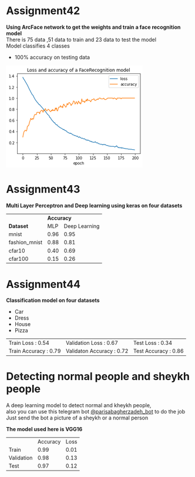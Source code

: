 # Assignment42
  <strong> Using ArcFace network to get the weights and train a face recognition model </strong></br>
  There is 75 data ,51 data to train and 23 data to test the model</br>
  Model classifies 4 classes
  
   * 100% accuracy on testing data

  <img src='https://github.com/Parisa-Bagherzadeh/DeepLearning/blob/main/Assignment42/charts/output.png' >
  
# Assignment43

  <strong>Multi Layer Perceptron and Deep learning using keras on four datasets</strong>
 
<table>
  <tr><td></td><td colspan=2><strong>Accuracy</strong></td></tr>
  <tr><td><strong>Dataset</bold></td><td><bold>MLP</strong></td><td><bold>Deep Learning</bold></td></tr>
  <tr><td>mnist</td><td>0.96</td><td>0.95</td></tr>
  <tr><td>fashion_mnist</td><td>0.88</td><td>0.81</td></tr>
  <tr><td>cfar10</td><td>0.40</td><td> 0.69</td></tr>
  <tr><td>cfar100</td><td>0.15</td><td>0.26</td></tr>
</table>

# Assignment44

 <strong>Classification model on four datasets</strong>
   
  * Car
  * Dress 
  * House
  * Pizza

   
   <table>
     <tr>
       <td>Train Loss : 0.54</td>
       <td>Validation Loss : 0.67</td>
       <td>Test Loss : 0.34</td>
     </tr>
     <tr>
       <td>Train Accuracy : 0.79</td>
       <td>Validaton Accuracy : 0.72</td>
       <td>Test Accuracy : 0.86</td>
     </tr>
   </table>


# Detecting normal people and sheykh people

   A deep learning model to detect normal and kheykh people,</br>
   also you can use this telegram bot <a href='https://t.me/parisabagherzadeh_bot'>@parisabagherzadeh_bot</a>  to do the job</br>
   Just send the bot a picture of a sheykh or a normal person</br>

   <strong>The model used here is VGG16</strong></br>

   <table>
     <tr>
       <td></td>
       <td>Accuracy</td>
       <td>Loss</td>
     </tr>
     <tr>
        <td>Train</td>
        <td>0.99</td>
        <td>0.01</td>
     </tr>
     <tr>
        <td>Validation</td>
        <td>0.98</td>
        <td>0.13</td>
     </tr>
     <tr>
        <td>Test</td>
        <td>0.97</td>
        <td>0.12</td>
     </tr>
   </table>
  




